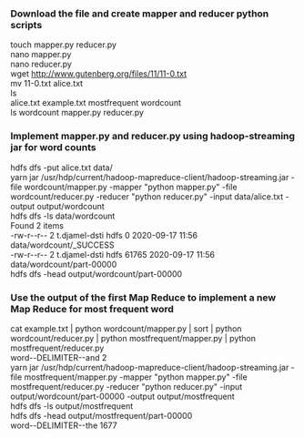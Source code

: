 ### Download the file and create mapper and reducer python scripts
touch mapper.py reducer.py  
nano mapper.py  
nano reducer.py  
wget http://www.gutenberg.org/files/11/11-0.txt  
mv 11-0.txt alice.txt   
ls  
alice.txt  example.txt  mostfrequent  wordcount  
ls wordcount
mapper.py  reducer.py  

### Implement mapper.py and reducer.py using hadoop-streaming jar for word counts
 hdfs dfs -put alice.txt data/  
 yarn jar /usr/hdp/current/hadoop-mapreduce-client/hadoop-streaming.jar -file wordcount/mapper.py -mapper "python mapper.py" -file wordcount/reducer.py -reducer "python reducer.py" -input data/alice.txt -output output/wordcount  
hdfs dfs -ls data/wordcount  
Found 2 items  
-rw-r--r--   2 t.djamel-dsti hdfs          0 2020-09-17 11:56 data/wordcount/_SUCCESS  
-rw-r--r--   2 t.djamel-dsti hdfs      61765 2020-09-17 11:56 data/wordcount/part-00000  
hdfs dfs -head output/wordcount/part-00000  

### Use the output of the first Map Reduce to implement a new Map Reduce for most frequent word
cat example.txt | python wordcount/mapper.py | sort | python wordcount/reducer.py | python mostfrequent/mapper.py | python mostfrequent/reducer.py  
word--DELIMITER--and    2  
yarn jar /usr/hdp/current/hadoop-mapreduce-client/hadoop-streaming.jar -file mostfrequent/mapper.py -mapper "python mapper.py" -file mostfrequent/reducer.py -reducer "python reducer.py" -input output/wordcount/part-00000 -output output/mostfrequent  
hdfs dfs -ls output/mostfrequent  
hdfs dfs -head output/mostfrequent/part-00000  
word--DELIMITER--the    1677  




